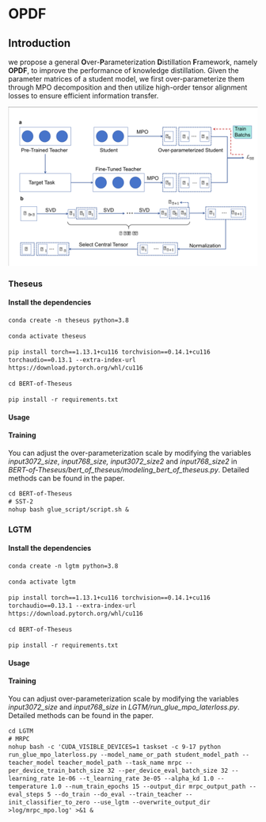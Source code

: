 # OPDF

## Introduction

we propose a general **O**ver-**P**arameterization **D**istillation **F**ramework, namely **OPDF**, to improve the performance of knowledge distillation. Given the parameter matrices of a student model, we first over-parameterize them through MPO decomposition and then utilize high-order tensor alignment losses to ensure efficient information transfer.

![avatar](resources/main.png)

### Theseus

#### Install the dependencies

```
conda create -n theseus python=3.8

conda activate theseus

pip install torch==1.13.1+cu116 torchvision==0.14.1+cu116 torchaudio==0.13.1 --extra-index-url https://download.pytorch.org/whl/cu116

cd BERT-of-Theseus

pip install -r requirements.txt

```

#### Usage

#### Training

You can adjust the over-parameterization scale by modifying the variables *input3072\_size*, *input768\_size, input3072\_size2* and *input768\_size2* in *BERT-of-Theseus/bert\_of\_theseus/modeling\_bert\_of\_theseus.py*. Detailed methods can be found in the paper.

    cd BERT-of-Theseus
    # SST-2
    nohup bash glue_script/script.sh &

### LGTM

#### Install the dependencies

    conda create -n lgtm python=3.8

    conda activate lgtm

    pip install torch==1.13.1+cu116 torchvision==0.14.1+cu116 torchaudio==0.13.1 --extra-index-url https://download.pytorch.org/whl/cu116

    cd BERT-of-Theseus

    pip install -r requirements.txt

#### Usage

#### Training

You can adjust over-parameterization scale by modifying the variables *input3072\_size* and *input768\_size* in *LGTM/run\_glue\_mpo\_laterloss.py*. Detailed methods can be found in the paper.

    cd LGTM
    # MRPC
    nohup bash -c 'CUDA_VISIBLE_DEVICES=1 taskset -c 9-17 python run_glue_mpo_laterloss.py --model_name_or_path student_model_path --teacher_model teacher_model_path --task_name mrpc --per_device_train_batch_size 32 --per_device_eval_batch_size 32 --learning_rate 1e-06 --t_learning_rate 3e-05 --alpha_kd 1.0 --temperature 1.0 --num_train_epochs 15 --output_dir mrpc_output_path --eval_steps 5 --do_train --do_eval --train_teacher --init_classifier_to_zero --use_lgtm --overwrite_output_dir >log/mrpc_mpo.log' >&1 &


